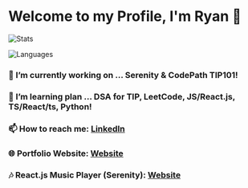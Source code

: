 # Welcome to my Profile, I'm Ryan 👋

![Stats](https://github-readme-stats.vercel.app/api?username=RyanTren&show_icons=true&theme=dracula )

![Languages](https://github-readme-stats.vercel.app/api/top-langs/?username=RyanTren&theme=dracula )

### 🔭 I’m currently working on ... Serenity & CodePath TIP101!
### 🌱 I’m learning plan ... DSA for TIP, LeetCode, JS/React.js, TS/React/ts, Python!
### 📫 How to reach me: [LinkedIn](https://www.linkedin.com/in/ryantren/)
### 🌐 Portfolio Website: [Website](https://ryantren.github.io/protfolio-website/)
### 🎶 React.js Music Player (Serenity): [Website](https://serenity-com.vercel.app/)
